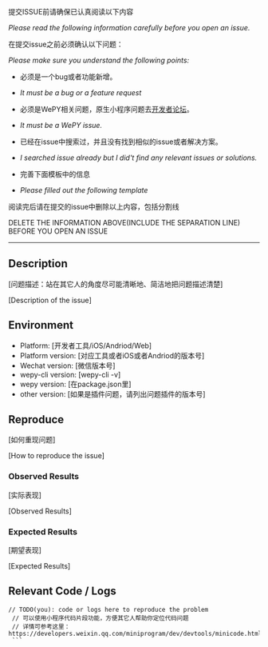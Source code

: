 提交ISSUE前请确保已认真阅读以下内容

*Please read the following information carefully before you open an issue.*


在提交issue之前必须确认以下问题：

*Please make sure you understand the following points:*


* 必须是一个bug或者功能新增。

* *It must be a bug or a feature request*


* 必须是WePY相关问题，原生小程序问题去[开发者论坛](https://developers.weixin.qq.com/)。

* *It must be a WePY issue.*


* 已经在issue中搜索过，并且没有找到相似的issue或者解决方案。

* *I searched issue already but I did't find any relevant issues or solutions.*


* 完善下面模板中的信息

* *Please filled out the following template*



阅读完后请在提交的issue中删除以上内容，包括分割线

DELETE THE INFORMATION ABOVE(INCLUDE THE SEPARATION LINE) BEFORE YOU OPEN AN ISSUE

------------------------
## Description

  [问题描述：站在其它人的角度尽可能清晰地、简洁地把问题描述清楚]
  
  [Description of the issue]

## Environment

  * Platform: [开发者工具/iOS/Andriod/Web]
  * Platform version: [对应工具或者iOS或者Andriod的版本号]
  * Wechat version: [微信版本号]
  * wepy-cli version: [wepy-cli -v]
  * wepy version: [在package.json里]
  * other version: [如果是插件问题，请列出问题插件的版本号]
  
## Reproduce

  [如何重现问题]
  
  [How to reproduce the issue]

### Observed Results

  [实际表现]
  
  [Observed Results]
  
### Expected Results

  [期望表现]
  
  [Expected Results]
  

## Relevant Code / Logs

  ```
  // TODO(you): code or logs here to reproduce the problem
  // 可以使用小程序代码片段功能，方便其它人帮助你定位代码问题
  // 详情可参考这里：https://developers.weixin.qq.com/miniprogram/dev/devtools/minicode.html
  ```
